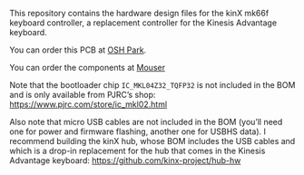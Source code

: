 This repository contains the hardware design files for the kinX mk66f keyboard
controller, a replacement controller for the Kinesis Advantage keyboard.

You can order this PCB at [OSH Park](https://oshpark.com/shared_projects/75qdnpC4).

You can order the components at [Mouser](https://www.mouser.ch/ProjectManager/ProjectDetail.aspx?AccessID=a9afbb88bc)

Note that the bootloader chip `IC_MKL04Z32_TQFP32` is not included in the BOM
and is only available from PJRC’s shop: https://www.pjrc.com/store/ic_mkl02.html

Also note that micro USB cables are not included in the BOM (you’ll need one for
power and firmware flashing, another one for USBHS data). I recommend building
the kinX hub, whose BOM includes the USB cables and which is a drop-in
replacement for the hub that comes in the Kinesis Advantage keyboard:
https://github.com/kinx-project/hub-hw
